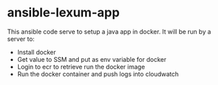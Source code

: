 # ansible-lexum-app

This ansible code serve to setup a java app in docker. It will be run by a server to:
- Install docker
- Get value to SSM and put as env variable for docker
- Login to ecr to retrieve run the docker image
- Run the docker container and push logs into cloudwatch